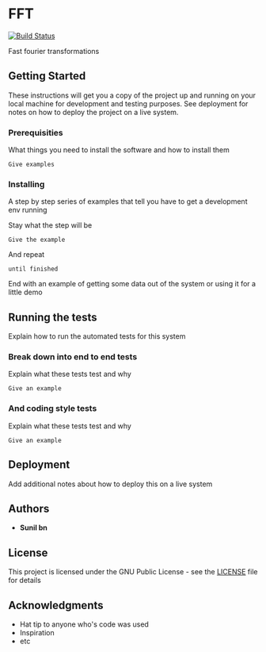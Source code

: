 # FFT

[![Build Status](https://api.travis-ci.org/Sunhick/FFT.svg?branch=master)](https://travis-ci.org/Sunhick/FFT)

Fast fourier transformations

## Getting Started

These instructions will get you a copy of the project up and running on your local machine for development and testing purposes. See deployment for notes on how to deploy the project on a live system.

### Prerequisities

What things you need to install the software and how to install them

```
Give examples
```

### Installing

A step by step series of examples that tell you have to get a development env running

Stay what the step will be

```
Give the example
```

And repeat

```
until finished
```

End with an example of getting some data out of the system or using it for a little demo

## Running the tests

Explain how to run the automated tests for this system

### Break down into end to end tests

Explain what these tests test and why

```
Give an example
```

### And coding style tests

Explain what these tests test and why

```
Give an example
```

## Deployment

Add additional notes about how to deploy this on a live system

## Authors

* **Sunil bn**

## License

This project is licensed under the GNU Public License - see the [LICENSE](LICENSE) file for details

## Acknowledgments

* Hat tip to anyone who's code was used
* Inspiration
* etc

